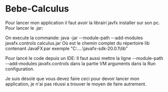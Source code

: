 # Bebe-Calculus


Pour lancer mon application il faut avoir la librairi javfx installer sur son pc.
Pour lancer le .jar:

On execute la commande: java -jar --module-path <chemin> --add-modules javafx.controls calculus.jar
Où <chemin> est le chemin complet du répertoire lib contenant JavaFX par exemple "C:\....\javafx-sdk-20.0.1\lib"

Pour lancé le code depuis un IDE:
Il faut aussi mettre la ligne --module-path <chemin> --add-modules javafx.controls dans la partie VM arguments dans la Run configuration.


Je suis désolé que vous devez faire ceci pour devoir lancer mon application, je n'ai pas réussi a trouver le moyen de faire autrement.
